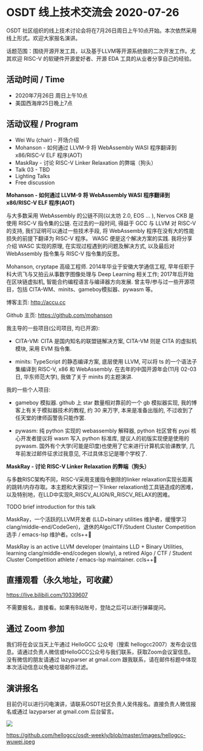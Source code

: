 # OSDT 线上技术交流会 2020-07-26

OSDT 社区组织的线上技术讨论会将在7月26日周日上午10点开始。本次依然采用线上形式。欢迎大家报名演讲。

话题范围：围绕开源开发工具，以及基于LLVM等开源系统做的二次开发工作。尤其欢迎 RISC-V 的软硬件开源爱好者、开源 EDA 工具的从业者分享自己的经验。

## 活动时间 / Time

- 2020年7月26日 周日上午10点
- 美国西海岸25日晚上7点

## 活动议程 / Program

- Wei Wu (chair) - 开场介绍
- Mohanson - 如何通过 LLVM-9 将 WebAssembly WASI 程序翻译到 x86/RISC-V ELF 程序(AOT)
- MaskRay - 讨论 RISC-V Linker Relaxation 的弊端（狗头）
- Talk 03 - TBD
- Lighting Talks
- Free discussion

**Mohanson - 如何通过 LLVM-9 将 WebAssembly WASI 程序翻译到 x86/RISC-V ELF 程序(AOT)**

与大多数采用 WebAssembly 的公链不同(以太坊 2.0, EOS ... ), Nervos CKB 是使用 RISC-V 指令集的公链. 在过去的一段时间, 得益于 GCC 与 LLVM 对 RISC-V 的支持, 我们证明可以通过一些技术手段, 将 WebAssembly 程序在没有大的性能损失的前提下翻译为 RISC-V 程序。 WASC 便是这个解决方案的实践. 我将分享介绍 WASC 实现的原理, 在实现过程遇到的问题及解决方式, 以及最后对 WebAssembly 指令集与 RISC-V 指令集的反思。

Mohanson, cryptape 高级工程师. 2014年毕业于安徽大学通信工程, 早年任职于科大讯飞与又拍云从事数字图像处理与 Deep Learning 相关工作; 2017年后开始在区块链虚拟机, 智能合约编程语言与编译器方向发展. 曾主导/参与过一些开源项目，包括 CITA-WM、minits、gameboy模拟器、pywasm 等。

博客主页: http://accu.cc

Github 主页: https://github.com/mohanson

我主导的一些项目(公司项目, 均已开源):

- CITA-VM: CITA 是国内知名的联盟链解决方案, CITA-VM 则是 CITA 的虚拟机模块, 采用 EVM 指令集.

- minits: TypeScript 的静态编译方案, 底层使用 LLVM, 可以将 ts 的一个语法子集编译到 RISC-V, x86 和 WebAssembly. 在去年的中国开源年会(11月 02-03日, 华东师范大学), 我做了关于 minits 的主题演讲.

我的一些个人项目:

- gameboy 模拟器. github 上 star 数量相对靠前的一个 gb 模拟器实现, 我的博客上有关于模拟器技术的教程, 约 30 来万字, 本来是准备出版的, 不过收到了任天堂的律师函警告只能作罢.

- pywasm: 纯 python 实现的 webassembly 解释器, python 社区曾有 pypi 核心开发者提议将 wasm 写入 python 标准库, 提议人的初版实现便是使用的 pywasm. 国外有个大学(可能是印度)也使用了它来进行计算机实验课教学, 几年前发过邮件征求过我意见, 不过具体忘记是哪个学校了.

**MaskRay - 讨论 RISC-V Linker Relaxation 的弊端（狗头）**

与多数RISC架构不同，RISC-V采用支援指令删除的linker relaxation实现长距离的跳转/内存存取。本主题和大家探讨一下linker relaxation给工具链造成的困难，以及特别地，在LLD中实现R_RISCV_ALIGN/R_RISCV_RELAX的困难。

TODO brief introduction for this talk

MaskRay，一个活跃的LLVM开发者 (LLD+binary utilities 维护者，缓慢学习 clang/middle-end/CodeGen)，退休的Algo/CTF/Student Cluster Competition 选手 / emacs-lsp 维护者。ccls++🎉

MaskRay is an active LLVM developer (maintains LLD + Binary Utilities, learning clang/middle-end/codegen slowly), a retired Algo / CTF / Student Cluster Competition athlete / emacs-lsp maintainer. ccls++🎉
## 直播观看（永久地址，可收藏）

https://live.bilibili.com/10339607

不需要报名，直接看。如果有B站账号，登陆之后可以进行弹幕提问。

## 通过 Zoom 参加

我们将在会议当天上午通过 HelloGCC 公众号（搜索 hellogcc2007）发布会议信息。请通过负责人微信或HelloGCC公众号与我们联系，获取Zoom会议室信息。没有微信的朋友请通过 lazyparser at gmail.com 跟我联系，请在邮件标题中体现本次活动信息以免被垃圾邮件过滤。

## 演讲报名

目前仍可以进行闪电演讲，请联系OSDT社区负责人吴伟报名。直接负责人微信报名或通过 lazyparser at gmail.com 后台留言。

![](https://github.com/hellogcc/osdt-weekly/blob/master/images/hellogcc-wuwei.jpeg)

https://github.com/hellogcc/osdt-weekly/blob/master/images/hellogcc-wuwei.jpeg
